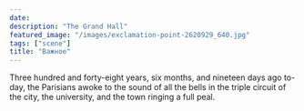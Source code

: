 ```yaml
---
date: 
description: "The Grand Hall"
featured_image: "/images/exclamation-point-2620929_640.jpg"
tags: ["scene"]
title: "Важное"
---
```


Three hundred and forty-eight years, six months, and nineteen days ago
to-day, the Parisians awoke to the sound of all the bells in the triple
circuit of the city, the university, and the town ringing a full peal.
